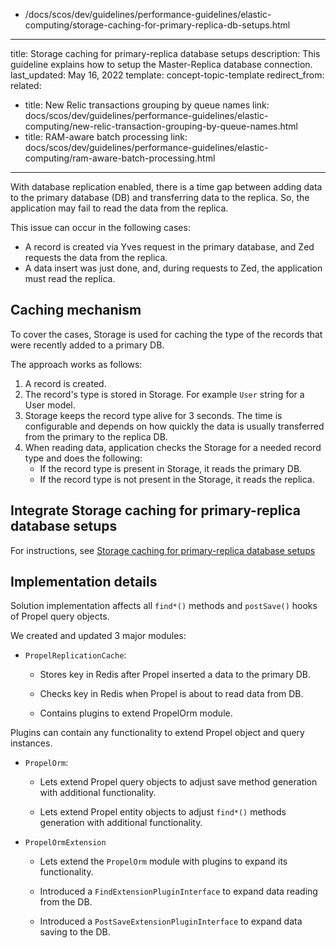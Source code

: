   - /docs/scos/dev/guidelines/performance-guidelines/elastic-computing/storage-caching-for-primary-replica-db-setups.html
---
title: Storage caching for primary-replica database setups
description: This guideline explains how to setup the Master-Replica database connection.
last_updated: May 16, 2022
template: concept-topic-template
redirect_from:
related:
  - title: New Relic transactions grouping by queue names
    link: docs/scos/dev/guidelines/performance-guidelines/elastic-computing/new-relic-transaction-grouping-by-queue-names.html
  - title: RAM-aware batch processing
    link: docs/scos/dev/guidelines/performance-guidelines/elastic-computing/ram-aware-batch-processing.html
---

With database replication enabled, there is a time gap between adding data to the primary database (DB) and transferring data to the replica. So, the application may fail to read the data from the replica.

This issue can occur in the following cases:
* A record is created via Yves request in the primary database, and Zed requests the data from the replica.
* A data insert was just done, and, during requests to Zed, the application must read the  replica.

## Caching mechanism

To cover the cases, Storage is used for caching the type of the records that were recently added to a primary DB.

The approach works as follows:
1. A record is created.
2. The record's type is stored in Storage. For example `User` string for a User model.
3. Storage keeps the record type alive for 3 seconds. The time is configurable and depends on how quickly the data is usually transferred from the primary to the replica DB.
4. When reading data, application checks the Storage for a needed record type and does the following:
    * If the record type is present in Storage, it reads the primary DB.
    * If the record type is not present in the Storage, it reads the replica.

## Integrate Storage caching for primary-replica database setups

For instructions, see [Storage caching for primary-replica database setups](/docs/scos/dev/technical-enhancement-integration-guides/integrate-elastic-computing.html#integrate-storage-caching-for-primary-replica-database-setups)

## Implementation details

Solution implementation affects all `find*()` methods and `postSave()` hooks of Propel query objects.

We created and updated 3 major modules:

* `PropelReplicationCache`:

  * Stores key in Redis after Propel inserted a data to the primary DB.

  * Checks key in Redis when Propel is about to read data from DB.

  * Contains plugins to extend PropelOrm module.

Plugins can contain any functionality to extend Propel object and query instances.

* `PropelOrm`:

    * Lets extend Propel query objects to adjust save method generation with additional functionality.

    * Lets extend Propel entity objects to adjust `find*()` methods generation with additional functionality.

* `PropelOrmExtension`

    * Lets extend the `PropelOrm` module with plugins to expand its functionality.

    * Introduced a `FindExtensionPluginInterface` to expand data reading from the DB.

    * Introduced a `PostSaveExtensionPluginInterface` to expand data saving to the DB.
